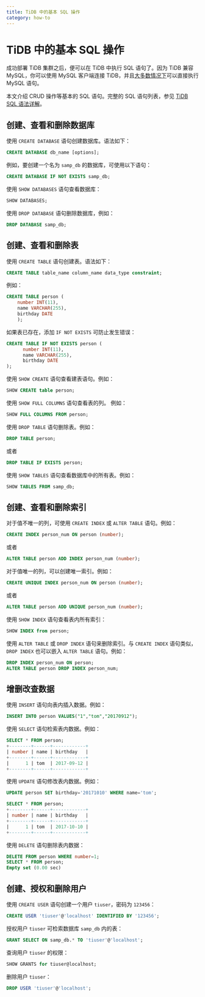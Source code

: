 ```yaml
---
title: TiDB 中的基本 SQL 操作
category: how-to
---
```


# TiDB 中的基本 SQL 操作

成功部署 TiDB 集群之后，便可以在 TiDB 中执行 SQL 语句了。因为 TiDB 兼容 MySQL，你可以使用 MySQL 客户端连接 TiDB，并且[大多数情况下](v2.1/reference/mysql-compatibility.md)可以直接执行 MySQL 语句。

本文介绍 CRUD 操作等基本的 SQL 语句。完整的 SQL 语句列表，参见 [TiDB SQL 语法详解](https://pingcap.github.io/sqlgram/)。

## 创建、查看和删除数据库

使用 `CREATE DATABASE` 语句创建数据库。语法如下：

```sql
CREATE DATABASE db_name [options];
```

例如，要创建一个名为 `samp_db` 的数据库，可使用以下语句：

```sql
CREATE DATABASE IF NOT EXISTS samp_db;
```

使用 `SHOW DATABASES` 语句查看数据库：

```sql
SHOW DATABASES;
```

使用 `DROP DATABASE` 语句删除数据库，例如：

```sql
DROP DATABASE samp_db;
```

## 创建、查看和删除表

使用 `CREATE TABLE` 语句创建表。语法如下：

```sql
CREATE TABLE table_name column_name data_type constraint;
```

例如：

```sql
CREATE TABLE person (
    number INT(11),
    name VARCHAR(255),
    birthday DATE
    );
```

如果表已存在，添加 `IF NOT EXISTS` 可防止发生错误：

```sql
CREATE TABLE IF NOT EXISTS person (
      number INT(11),
      name VARCHAR(255),
      birthday DATE
);
```

使用 `SHOW CREATE` 语句查看建表语句。例如：

```sql
SHOW CREATE table person;
```

使用 `SHOW FULL COLUMNS` 语句查看表的列。 例如：

```sql
SHOW FULL COLUMNS FROM person;
```

使用 `DROP TABLE` 语句删除表。例如：

```sql
DROP TABLE person;
```

或者

```sql
DROP TABLE IF EXISTS person;
```

使用 `SHOW TABLES` 语句查看数据库中的所有表。例如：

```sql
SHOW TABLES FROM samp_db;
```

## 创建、查看和删除索引

对于值不唯一的列，可使用 `CREATE INDEX` 或 `ALTER TABLE` 语句。例如：

```sql
CREATE INDEX person_num ON person (number);
```

或者

```sql
ALTER TABLE person ADD INDEX person_num (number);
```

对于值唯一的列，可以创建唯一索引。例如：

```sql
CREATE UNIQUE INDEX person_num ON person (number);
```

或者

```sql
ALTER TABLE person ADD UNIQUE person_num (number);
```

使用 `SHOW INDEX` 语句查看表内所有索引：

```sql
SHOW INDEX from person;
```

使用 `ALTER TABLE` 或 `DROP INDEX` 语句来删除索引。与 `CREATE INDEX` 语句类似，`DROP INDEX` 也可以嵌入 `ALTER TABLE` 语句。例如：

```sql
DROP INDEX person_num ON person;
ALTER TABLE person DROP INDEX person_num;
```

## 增删改查数据

使用 `INSERT` 语句向表内插入数据。例如：

```sql
INSERT INTO person VALUES("1","tom","20170912");
```

使用 `SELECT` 语句检索表内数据。例如：

```sql
SELECT * FROM person;
+--------+------+------------+
| number | name | birthday   |
+--------+------+------------+
|      1 | tom  | 2017-09-12 |
+--------+------+------------+
```

使用 `UPDATE` 语句修改表内数据。例如：

```sql
UPDATE person SET birthday='20171010' WHERE name='tom';

SELECT * FROM person;
+--------+------+------------+
| number | name | birthday   |
+--------+------+------------+
|      1 | tom  | 2017-10-10 |
+--------+------+------------+
```

使用 `DELETE` 语句删除表内数据：

```sql
DELETE FROM person WHERE number=1;
SELECT * FROM person;
Empty set (0.00 sec)
```

## 创建、授权和删除用户

使用 `CREATE USER` 语句创建一个用户 `tiuser`，密码为 `123456`：

```sql
CREATE USER 'tiuser'@'localhost' IDENTIFIED BY '123456';
```

授权用户 `tiuser` 可检索数据库 `samp_db` 内的表：

```sql
GRANT SELECT ON samp_db.* TO 'tiuser'@'localhost';
```

查询用户 `tiuser` 的权限：

```sql
SHOW GRANTS for tiuser@localhost;
```

删除用户 `tiuser`：

```sql
DROP USER 'tiuser'@'localhost';
```
